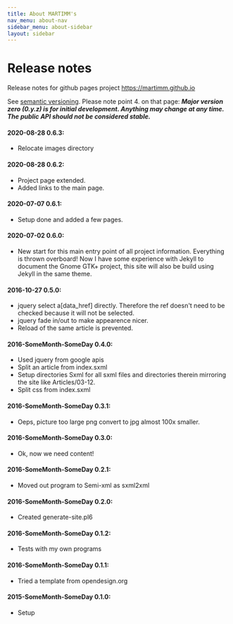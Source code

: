 ```yaml
---
title: About MARTIMM's
nav_menu: about-nav
sidebar_menu: about-sidebar
layout: sidebar
---
```

# Release notes

Release notes for github pages project https://martimm.github.io

See [semantic versioning](http://semver.org/). Please note point 4. on that page: **_Major version zero (0.y.z) is for initial development. Anything may change at any time. The public API should not be considered stable._**

#### 2020-08-28 0.6.3:
* Relocate images directory

#### 2020-08-28 0.6.2:
- Project page extended.
- Added links to the main page.

#### 2020-07-07 0.6.1:
- Setup done and added a few pages.

#### 2020-07-02 0.6.0:
- New start for this main entry point of all project information. Everything is thrown overboard! Now I have some experience with Jekyll to document the Gnome GTK+ project, this site will also be build using Jekyll in the same theme.

#### 2016-10-27 0.5.0:
- jquery select a[data_href] directly. Therefore the ref doesn't need to be checked because it will not be selected.
- jquery fade in/out to make appearence nicer.
- Reload of the same article is prevented.

#### 2016-SomeMonth-SomeDay 0.4.0:
- Used jquery from google apis
- Split an article from index.sxml
- Setup directories Sxml for all sxml files and directories therein mirroring the site like Articles/03-12.
- Split css from index.sxml

#### 2016-SomeMonth-SomeDay 0.3.1:
- Oeps, picture too large png convert to jpg almost 100x smaller.

#### 2016-SomeMonth-SomeDay 0.3.0:
- Ok, now we need content!

#### 2016-SomeMonth-SomeDay 0.2.1:
- Moved out program to Semi-xml as sxml2xml

#### 2016-SomeMonth-SomeDay 0.2.0:
- Created generate-site.pl6

#### 2016-SomeMonth-SomeDay 0.1.2:
- Tests with my own programs

#### 2016-SomeMonth-SomeDay 0.1.1:
- Tried a template from opendesign.org

#### 2015-SomeMonth-SomeDay 0.1.0:
- Setup
